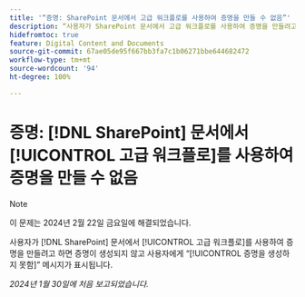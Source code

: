 ```yaml
---
title: '“증명: SharePoint 문서에서 고급 워크플로를 사용하여 증명을 만들 수 없음”'
description: “사용자가 SharePoint 문서에서 고급 워크플로를 사용하여 증명을 만들려고 하면 증명이 생성되지 않고 사용자에게 증명 생성 실패 메시지가 표시됩니다.”
hidefromtoc: true
feature: Digital Content and Documents
source-git-commit: 67ae05de95f667bb3fa7c1b06271bbe644682472
workflow-type: tm+mt
source-wordcount: '94'
ht-degree: 100%

---
```



# 증명: [!DNL SharePoint] 문서에서 [!UICONTROL 고급 워크플로]를 사용하여 증명을 만들 수 없음

>[!NOTE]
>
>이 문제는 2024년 2월 22일 금요일에 해결되었습니다.

사용자가 [!DNL SharePoint] 문서에서 [!UICONTROL 고급 워크플로]를 사용하여 증명을 만들려고 하면 증명이 생성되지 않고 사용자에게 “[!UICONTROL 증명을 생성하지 못함]” 메시지가 표시됩니다.

_2024년 1월 30일에 처음 보고되었습니다._
